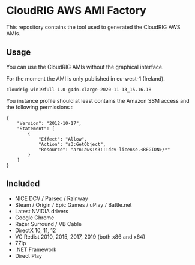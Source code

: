 # CloudRIG AWS AMI Factory

This repository contains the tool used to generated the CloudRIG AWS AMIs. 

## Usage

You can use the CloudRIG AMIs without the graphical interface. 

For the moment the AMI is only published in eu-west-1 (Ireland). 

```
cloudrig-win19full-1.0-g4dn.xlarge-2020-11-13_15.16.18
```

You instance profile should at least contains the Amazon SSM access and the following permissions : 
```
{
    "Version": "2012-10-17",
    "Statement": [
        {
            "Effect": "Allow",
            "Action": "s3:GetObject",
            "Resource": "arn:aws:s3:::dcv-license.<REGION>/*"
        }
    ]
}
```


## Included
  * NICE DCV / Parsec / Rainway
  * Steam / Origin / Epic Games / uPlay / Battle.net
  * Latest NVIDIA drivers
  * Google Chrome
  * Razer Surround / VB Cable
  * DirectX 10, 11, 12
  * VC Redist 2010, 2015, 2017, 2019 (both x86 and x64)
  * 7Zip
  * .NET Framework
  * Direct Play
  
